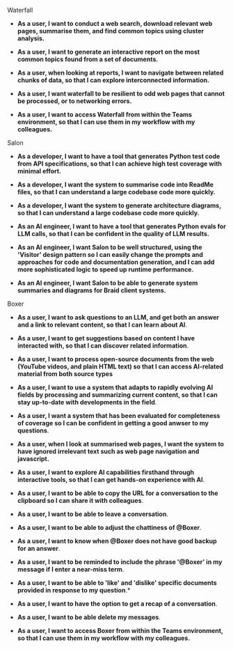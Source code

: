 
Waterfall

*   **As a user, I want to conduct a web search, download relevant web pages, summarise them, and find common topics using cluster analysis.**

*   **As a user, I want to generate an interactive report on the most common topics found from a set of documents.**

*   **As a user, when looking at reports, I want to navigate between related chunks of data, so that I can explore interconnected information.**

*   **As a user, I want waterfall to be resilient to odd web pages that cannot be processed, or to networking errors.**

*   **As a user, I want to access Waterfall from within the Teams environment, so that I can use them in my workflow with my colleagues.**



Salon

*   **As a developer, I want to have a tool that generates Python test code from API specifications, so that I can achieve high test coverage with minimal effort.**

*   **As a developer, I want the system to summarise code into ReadMe files, so that I can understand a large codebase code more quickly.**

*   **As a developer, I want the system to generate architecture diagrams, so that I can understand a large codebase code more quickly.**

*   **As an AI engineer, I want to have a tool that generates Python evals for LLM calls, so that I can be confident in the quality of LLM results.**

*    **As an AI engineer, I want Salon to be well structured, using the 'Visitor' design pattern so I can easily change the prompts and approaches for code and documentation generation, and I can add more sophisticated logic to speed up runtime performance.**

*   **As an AI engineer, I want Salon to be able to generate system summaries and diagrams for Braid client systems.**



Boxer

*   **As a user, I want to ask questions to an LLM, and get both an answer and a link to relevant content, so that I can learn about AI**.

*   **As a user, I want to get suggestions based on content I have interacted with, so that I can discover related information**.

*   **As a user, I want to process open-source documents from the web (YouTube videos, and plain HTML text) so that I can access AI-related material from both source types**

*   **As a user, I want to use a system that adapts to rapidly evolving AI fields by processing and summarizing current content, so that I can stay up-to-date with developments in the field**.

*   **As a user, I want a system that has been evaluated for completeness of coverage so I can be confident in getting a good anwser to my questions**.

*   **As a user, when I look at summarised web pages, I want the system to have ignored irrelevant text such as web page navigation and javascript.**

*   **As a user, I want to explore AI capabilities firsthand through interactive tools, so that I can get hands-on experience with AI**.

*   **As a user, I want to be able to copy the URL for a conversation to the clipboard so I can share it with colleagues**.

*   **As a user, I want to be able to leave a conversation**.

*   **As a user, I want to be able to adjust the chattiness of @Boxer**.

*   **As a user, I want to know when @Boxer does not have good backup for an answer**.

*   **As a user, I want to be reminded to include the phrase '@Boxer' in my message if I enter a near-miss term**.

*   **As a user, I want to be able to 'like' and 'dislike' specific documents provided in response to my question**.*

*   **As a user, I want to have the option to get a recap of a conversation**.

*   **As a user, I want to be able delete my messages**.

*   **As a user, I want to access Boxer from within the Teams environment, so that I can use them in my workflow with my colleagues.**
